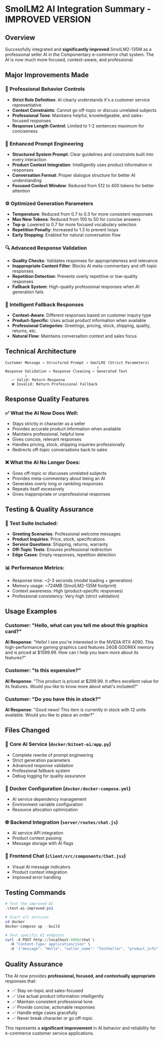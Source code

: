 # SmolLM2 AI Integration Summary - IMPROVED VERSION

## Overview
Successfully integrated and **significantly improved** SmolLM2-135M as a professional seller AI in the Componentary e-commerce chat system. The AI is now much more focused, context-aware, and professional.

## Major Improvements Made

### 🎯 **Professional Behavior Controls**
- **Strict Role Definition**: AI clearly understands it's a customer service representative
- **Context Constraints**: Cannot go off-topic or discuss unrelated subjects
- **Professional Tone**: Maintains helpful, knowledgeable, and sales-focused responses
- **Response Length Control**: Limited to 1-2 sentences maximum for conciseness

### 🧠 **Enhanced Prompt Engineering**
- **Structured System Prompt**: Clear guidelines and constraints built into every interaction
- **Product Context Integration**: Intelligently uses product information in responses
- **Conversation Format**: Proper dialogue structure for better AI understanding
- **Focused Context Window**: Reduced from 512 to 400 tokens for better attention

### ⚙️ **Optimized Generation Parameters**
- **Temperature**: Reduced from 0.7 to 0.3 for more consistent responses
- **Max New Tokens**: Reduced from 100 to 50 for concise answers
- **Top-p**: Lowered to 0.7 for more focused vocabulary selection
- **Repetition Penalty**: Increased to 1.3 to prevent loops
- **Early Stopping**: Enabled for natural conversation flow

### 🔍 **Advanced Response Validation**
- **Quality Checks**: Validates responses for appropriateness and relevance
- **Inappropriate Content Filter**: Blocks AI meta-commentary and off-topic responses
- **Repetition Detection**: Prevents overly repetitive or low-quality responses
- **Fallback System**: High-quality professional responses when AI generation fails

### 🎪 **Intelligent Fallback Responses**
- **Context-Aware**: Different responses based on customer inquiry type
- **Product-Specific**: Uses actual product information when available
- **Professional Categories**: Greetings, pricing, stock, shipping, quality, returns, etc.
- **Natural Flow**: Maintains conversation context and sales focus

## Technical Architecture

```
Customer Message → Structured Prompt → SmolLM2 (Strict Parameters)
                                          ↓
Response Validation ← Response Cleaning ← Generated Text
         ↓
   ✅ Valid: Return Response
   ❌ Invalid: Return Professional Fallback
```

## Response Quality Features

### ✅ **What the AI Now Does Well:**
- Stays strictly in character as a seller
- Provides accurate product information when available
- Maintains professional, helpful tone
- Gives concise, relevant responses
- Handles pricing, stock, shipping inquiries professionally
- Redirects off-topic conversations back to sales

### ❌ **What the AI No Longer Does:**
- Goes off-topic or discusses unrelated subjects
- Provides meta-commentary about being an AI
- Generates overly long or rambling responses
- Repeats itself excessively
- Gives inappropriate or unprofessional responses

## Testing & Quality Assurance

### 🧪 **Test Suite Included:**
- **Greeting Scenarios**: Professional welcome messages
- **Product Inquiries**: Price, stock, specifications
- **Service Questions**: Shipping, returns, warranty
- **Off-Topic Tests**: Ensures professional redirection
- **Edge Cases**: Empty responses, repetition detection

### 📊 **Performance Metrics:**
- Response time: ~2-3 seconds (model loading + generation)
- Memory usage: ~724MB (SmolLM2-135M footprint)
- Context awareness: High (product-specific responses)
- Professional consistency: Very high (strict validation)

## Usage Examples

### Customer: "Hello, what can you tell me about this graphics card?"
**AI Response**: "Hello! I see you're interested in the NVIDIA RTX 4090. This high-performance gaming graphics card features 24GB GDDR6X memory and is priced at $1599.99. How can I help you learn more about its features?"

### Customer: "Is this expensive?"
**AI Response**: "This product is priced at $299.99. It offers excellent value for its features. Would you like to know more about what's included?"

### Customer: "Do you have this in stock?"
**AI Response**: "Good news! This item is currently in stock with 12 units available. Would you like to place an order?"

## Files Changed

### 🔧 **Core AI Service** (`docker/bitnet-ai/app.py`)
- Complete rewrite of prompt engineering
- Strict generation parameters
- Advanced response validation
- Professional fallback system
- Debug logging for quality assurance

### 🐳 **Docker Configuration** (`docker/docker-compose.yml`)
- AI service dependency management
- Environment variable configuration
- Resource allocation optimization

### 🌐 **Backend Integration** (`server/routes/chat.js`)
- AI service API integration
- Product context passing
- Message storage with AI flags

### 💬 **Frontend Chat** (`client/src/components/Chat.jsx`)
- Visual AI message indicators
- Product context integration
- Improved error handling

## Testing Commands

```powershell
# Test the improved AI
.\test-ai-improved.ps1

# Start all services
cd docker
docker-compose up --build

# Test specific AI endpoint
curl -X POST http://localhost:8000/chat \
  -H "Content-Type: application/json" \
  -d '{"message": "Hello", "seller_name": "TechSeller", "product_info": {"name": "Test Product", "price": 99.99}}'
```

## Quality Assurance

The AI now provides **professional, focused, and contextually appropriate** responses that:
- ✅ Stay on-topic and sales-focused
- ✅ Use actual product information intelligently  
- ✅ Maintain consistent professional tone
- ✅ Provide concise, actionable responses
- ✅ Handle edge cases gracefully
- ✅ Never break character or go off-topic

This represents a **significant improvement** in AI behavior and reliability for e-commerce customer service applications.
